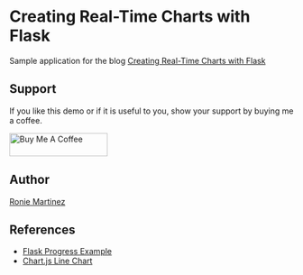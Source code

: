 # Creating Real-Time Charts with Flask

Sample application for the blog [Creating Real-Time Charts with Flask](https://ron.sh/creating-real-time-charts-with-flask/)

## Support
If you like this demo or if it is useful to you, show your support by buying me a coffee.

<a href="https://www.buymeacoffee.com/roniemartinez" target="_blank"><img src="https://cdn.buymeacoffee.com/buttons/default-orange.png" alt="Buy Me A Coffee" height="41" width="174"></a>

## Author

[Ronie Martinez](mailto:ronmarti18@gmail.com)

## References

- [Flask Progress Example](https://github.com/djdmorrison/flask-progress-example)
- [Chart.js Line Chart](https://www.chartjs.org/samples/latest/charts/line/basic.html)
